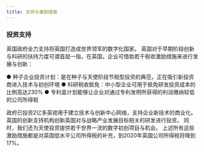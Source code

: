 ```yaml
---
title: 支持与激励措施  
---
```


### 投资支持 
英国政府全力支持将英国打造成世界领军的数字化国家。
英国对于早期阶段创新与科研的扶持力度可谓首屈一指，在英国，企业可借助若干税收激励措施来进行发展与创新：
 
●	种子企业投资计划：是在种子与天使阶段节税型投资的典范，正在吸引新投资商进入技术与初创环境
●	科研税收抵免：中小型企业可用于抵免研发投资成本的比例高达230%
●	专利盒计划能够让企业对通过专利发明所获得的利润缴纳较低的公司所得税

政府已投资2亿多英镑用于建立技术与创新中心网络，支持企业新技术的商业化。英国的创新支持机构创新英国对与战略产业发展目标相关的研发进行投资。
同时，我们还为天使投资提供若干世界一流的数字初创项目与机会。
上述所有这些激励措施都是对英国低水平公司所得税的补充，到2020年英国公司所得税将降到17%。
